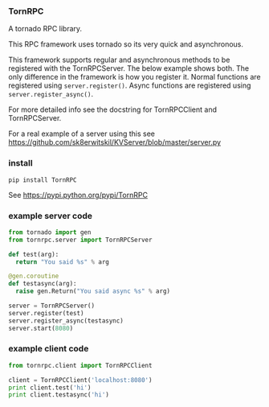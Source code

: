 ### TornRPC ###
A tornado RPC library.

This RPC framework uses tornado
so its very quick and asynchronous.

This framework supports regular and
asynchronous methods to be registered
with the TornRPCServer. The below example
shows both. The only difference in the
framework is how you register it.
Normal functions are registered using
```server.register()```. Async functions
are registered using ```server.register_async()```.

For more detailed info see the docstring
for TornRPCClient and TornRPCServer.

For a real example of a server using this see https://github.com/sk8erwitskil/KVServer/blob/master/server.py

### install ###
```
pip install TornRPC
```
See https://pypi.python.org/pypi/TornRPC

### example server code ###
```python
from tornado import gen
from tornrpc.server import TornRPCServer

def test(arg):
  return "You said %s" % arg

@gen.coroutine
def testasync(arg):
  raise gen.Return("You said async %s" % arg)

server = TornRPCServer()
server.register(test)
server.register_async(testasync)
server.start(8080)
```
### example client code ###
```python
from tornrpc.client import TornRPCClient

client = TornRPCClient('localhost:8080')
print client.test('hi')
print client.testasync('hi')
```
